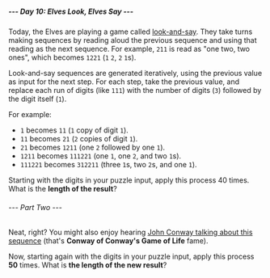 ##### --- Day 10: Elves Look, Elves Say ---

Today, the Elves are playing a game called
[look-and-say](https://en.wikipedia.org/wiki/Look-and-say_sequence). They take
turns making sequences by reading aloud the previous sequence and using that
reading as the next sequence. For example, `211` is read as "one two, two ones",
which becomes `1221` (`1` `2`, `2` `1`s).

Look-and-say sequences are generated iteratively, using the previous value as
input for the next step. For each step, take the previous value, and replace
each run of digits (like `111`) with the number of digits (`3`) followed by the
digit itself (`1`).

For example:

- `1` becomes `11` (`1` copy of digit `1`).
- `11` becomes `21` (`2` copies of digit `1`).
- `21` becomes `1211` (one `2` followed by one `1`).
- `1211` becomes `111221` (one `1`, one `2`, and two `1`s).
- `111221` becomes `312211` (three `1`s, two `2`s, and one `1`).

Starting with the digits in your puzzle input, apply this process 40 times. What is the **length of the result**?

###### --- Part Two ---

Neat, right? You might also enjoy hearing
[John Conway talking about this sequence](https://www.youtube.com/watch?v=ea7lJkEhytA)
(that's **Conway of Conway's Game of Life** fame).

Now, starting again with the digits in your puzzle input, apply this process
**50** times. What is **the length of the new result**?
